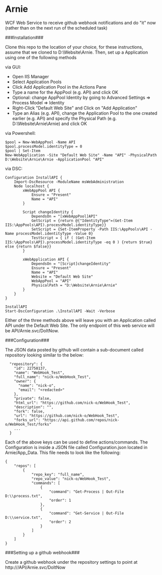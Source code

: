 Arnie
=====

WCF Web Service to receive github webhook notifications and do "it" now (rather than on the next run of the scheduled task)


###Installation###

Clone this repo to the location of your choice, for these instructions, assume that we cloned to D:\Website\Arnie. Then, set up a  Application using one of the following methods

via GUI:
* Open IIS Manager
* Select Application Pools
* Click Add Application Pool in the Actions Pane
* Type a name for the AppPool (e.g. API) and click OK
* Optional: change AppPool Identity by going to Advanced Settings => Process Model => Identity
* Right-Click "Default Web Site" and Click on "Add Application"
* Type an Alias (e.g. API), change the Application Pool to the one created earlier (e.g. API) and specify the Physical Path (e.g. D:\Website\Arnie\Arnie) and click OK

via Powershell:
```PoSh
$pool = New-WebAppPool -Name API
$pool.processModel.identityType = 0
$pool | Set-Item
New-WebApplication -Site "Default Web Site" -Name "API" -PhysicalPath D:\Website\Arnie\Arnie -ApplicationPool "API"
```

via DSC:
```
Configuration InstallAPI {
    Import-DscResource -ModuleName msWebAdministration
    Node localhost {
        xWebAppPool API {
            Ensure = "Present"
            Name = "API"
        }

        Script changeIdentity {
            DependsOn = "[xWebAppPool]API"
            GetScript = {return @{"IdentityType"=(Get-Item IIS:\AppPools\API).processModel.identityType}}
            SetScript = {Set-ItemProperty -Path IIS:\AppPools\API -Name processModel.identityType -Value 0}
            TestScript = { if ( (Get-Item IIS:\AppPools\API).processModel.identityType -eq 0 ) {return $true} else {return $false}}
        }

        xWebApplication API {
            DependsOn = "[Script]changeIdentity"
            Ensure = "Present"
            Name = "API"
            Website = "Default Web Site"
            WebAppPool = "API"
            PhysicalPath = "D:\Website\Arnie\Arnie"
        }
    }
}

InstallAPI
Start-DscConfiguration .\InstallAPI -Wait -Verbose
```


Either of the three methods above will leave you with an Application called API under the Default Web Site. The only endpoint of this web service will be API/Arnie.svc/DoItNow.

###Configuration###

The JSON data posted by github will contain a sub-document called repository looking similar to the below:

```
  "repository": {
    "id": 22758137,
    "name": "WebHook_Test",
    "full_name": "nick-o/WebHook_Test",
    "owner": {
      "name": "nick-o",
      "email": "<redacted>"
    },
    "private": false,
    "html_url": "https://github.com/nick-o/WebHook_Test",
    "description": "",
    "fork": false,
    "url": "https://github.com/nick-o/WebHook_Test",
    "forks_url": "https://api.github.com/repos/nick-o/WebHook_Test/forks"
    ...
  }
```

Each of the above keys can be used to define actions/commands. The Configuration is inside a JSON file called Configuration.json located in Arnie/App_Data. This file needs to look like the following:
```
{
    "repos": [
        {
            "repo_key": "full_name",
            "repo_value": "nick-o/WebHook_Test",
            "commands": [
                {
                    "command": "Get-Process | Out-File D:\\process.txt",
                    "order": 1
                },
                {
                    "command": "Get-Service | Out-File D:\\service.txt",
                    "order": 2
                }
            ]
        }
    ]
}
```





###Setting up a github webhook###

Create a github webhook under the repository settings to point at http://<public IP>/API/Arnie.svc/DoItNow
